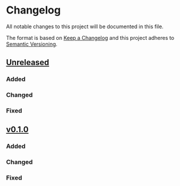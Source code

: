 # Changelog

All notable changes to this project will be documented in this file.

The format is based on [Keep a Changelog](http://keepachangelog.com/en/1.0.0/)
and this project adheres to [Semantic Versioning](http://semver.org/spec/v2.0.0.html).


## [Unreleased]

### Added

### Changed

### Fixed


## [v0.1.0]

### Added

### Changed

### Fixed


[Unreleased]: <https://github.com/Healy-Hyperspatial/stac-fastapi-duckdb/tree/v0.1.0...main>
[v0.1.0]: <https://github.com/Healy-Hyperspatial/stac-fastapi-duckdb/tree/v0.1.0>
